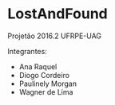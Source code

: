 # LostAndFound
Projetão 2016.2  UFRPE-UAG

Integrantes:
  - Ana Raquel
  - Diogo Cordeiro
  - Paulinely Morgan
  - Wagner de Lima

